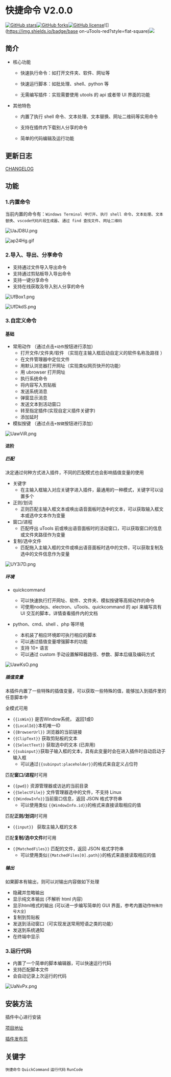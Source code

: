 # 快捷命令 V2.0.0

[![GitHub stars](https://img.shields.io/github/stars/fofolee/uTools-QuickerCommand?style=flat-square)](https://github.com/fofolee/uTools-QuickerCommand/stargazers)[![GitHub forks](https://img.shields.io/github/forks/fofolee/uTools-QuickerCommand?style=flat-square)](https://github.com/fofolee/uTools-QuickerCommand/network)[![GitHub license](https://img.shields.io/github/license/fofolee/uTools-QuickerCommand?style=flat-square)](https://github.com/fofolee/uTools-QuickerCommand/blob/master/LICENSE)![](https://img.shields.io/badge/base on-uTools-red?style=flat-square)![]( https://img.shields.io/badge/dynamic/json?color=f58142&label=version&query=%24.version&url=https%3A%2F%2Fraw.githubusercontent.com%2Ffofolee%2FuTools-QuickerCommand%2Fmaster%2Fsrc%2Fplugin.json&style=flat-square)

## 简介

- 核心功能
  - 快速执行命令：如打开文件夹、软件、网址等

  - 快速运行脚本：如批处理、shell、python 等

  - 无需编写插件：实现需要使用 utools 的 api 或者带 UI 界面的功能

- 其他特色
  - 内置了执行 shell 命令、文本处理、文本替换、网址二维码等实用命令

  - 支持在插件内下载别人分享的命令

  - 简单的代码编辑及运行功能

## 更新日志

[CHANGELOG](https://github.com/fofolee/uTools-QuickerCommand/blob/master/src/helps/CHANGELOG.md)

## 功能

### 1.内置命令

当前内置的命令有：`Windows Terminal 中打开`、`执行 shell 命令`、`文本处理`、`文本替换`、`vscode代码片段生成器`、`通过 find 查找文件`、`网址二维码`

![UaJD8U.png](https://i.imgur.com/SI21vCg.png)

![ap24Hg.gif](https://s1.ax1x.com/2020/07/26/ap24Hg.gif)

### 2.导入、导出、分享命令

- 支持通过文件导入导出命令
- 支持通过剪贴板导入导出命令
- 支持一键分享命令
- 支持在线获取及导入别人分享的命令

![UfBox1.png](https://i.imgur.com/pKKWqdT.png)

![UfDkdS.png](https://i.imgur.com/ikAxHY1.png)

### 3.自定义命令

#### 基础

- 常用动作 （通过点击`+动作`按钮进行添加）
  - 打开文件/文件夹/软件 （实现在主输入框启动自定义的软件名称及路径 ）
  - 在文件管理器中定位文件
  - 用默认浏览器打开网址（实现类似网页快开的功能）
  - 用 ubrowser 打开网址
  - 执行系统命令
  - 将内容写入剪贴板
  - 发送系统消息
  - 弹窗显示消息
  - 发送文本到活动窗口
  - 转至指定插件(实现自定义插件关键字)
  - 添加延时
- 模拟按键 （通过点击`+按键`按钮进行添加）

![UawViR.png](https://s1.ax1x.com/2020/07/14/UawViR.png)

#### 进阶

##### 匹配

决定通过何种方式进入插件，不同的匹配模式也会影响插值变量的使用

- 关键字
  - 在主输入框输入对应关键字进入插件，最通用的一种模式，关键字可以设置多个
- 正则/划词
  - 正则匹配主输入框文本或唤出语音面板时选中的文本，可以获取输入框文本或选中文本作为变量
- 窗口/进程
  - 匹配呼出 uTools 前或唤出语音面板时的活动窗口，可以获取窗口的信息或文件夹路径作为变量
- 复制/选中文件
  - 匹配拖入主输入框的文件或唤出语音面板时选中的文件，可以获取复制及选中的文件信息作为变量

![UY3i7D.png](https://s1.ax1x.com/2020/07/13/UY3i7D.png)

##### 环境

- quickcommand

  - 可以快速执行打开网址、软件、文件夹、模拟按键等高频动作的命令
  - 可使用nodejs、electron、uTools、quickcommand 的 api 来编写具有 UI 交互的脚本，详情查看插件内的文档

- python、cmd、shell 、php 等环境

  - 本机装了相应环境即可执行相应的脚本
  - 可以通过插值变量增强脚本的功能
  - 支持 10+ 语言
  - 可以通过 custom 手动设置解释器路径、参数、脚本后缀及编码方式

![UawKsO.png](https://s1.ax1x.com/2020/07/14/UawKsO.png)

##### 插值变量

本插件内置了一些特殊的插值变量，可以获取一些特殊的值，能够加入到插件里的任意脚本中

全模式可用

- `{{isWin}}` 是否Window系统， 返回1或0
- `{{LocalId}}`本机唯一ID
- `{{BrowserUrl}}` 浏览器的当前链接
- `{{ClipText}}` 获取剪贴板的文本
- `{{SelectText}}` 获取选中的文本 (已弃用)
- `{{subinput}}`获取子输入框的文本，具有此变量时会在进入插件时自动启动子输入框
  - 可以通过`{{subinput:placeholder}}`的格式来自定义占位符

匹配**窗口/进程**时可用

- `{{pwd}}` 资源管理器或访达的当前目录
- `{{SelectFile}}` 文件管理器选中的文件，不支持 Linux
- `{{WindowInfo}}`当前窗口信息，返回 JSON 格式字符串
  - 可以使用类似 `{{WindowInfo.id}}`的格式来直接读取相应的值

匹配**正则/划词**时可用

- `{{input}} ` 获取主输入框的文本

匹配**复制/选中文件**时可用

- `{{MatchedFiles}}` 匹配的文件，返回 JSON 格式字符串
  - 可以使用类似`{{MatchedFiles[0].path}}`的格式来直接读取相应的值

##### 输出

如果脚本有输出，则可以对输出内容做如下处理

- 隐藏并忽略输出
- 显示纯文本输出 (不解析 html 内容)
- 显示html格式的输出 (可以进一步编写简单的 GUI 界面，参考内置动作`特殊符号大全`)
- 复制到剪贴板
- 发送到活动窗口（可实现发送常用短语之类的功能）
- 发送到系统通知
- 在终端中显示

### 3.运行代码

- 内置了一个简单的脚本编辑器，可以快速运行代码
- 支持匹配脚本文件
- 会自动记录上次运行的代码

![UaNvPx.png](https://s1.ax1x.com/2020/07/14/UaNvPx.png)

## 安装方法

插件中心进行安装

[项目地址](https://github.com/fofolee/uTools-QuickerCommand)

[插件发布页](https://yuanliao.info/d/424)

## 关键字

`快捷命令` `QuickCommand` `运行代码` `RunCode`
